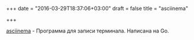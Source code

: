 +++
date = "2016-03-29T18:37:06+03:00"
draft = false
title = "asciinema"

+++

<p><a href="https://github.com/asciinema/asciinema">asciinema</a>&nbsp;- Программа для записи терминала. Написана на Go.</p>

